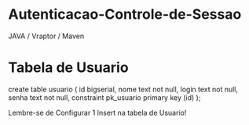 # Autenticacao-Controle-de-Sessao
JAVA / Vraptor / Maven

# Tabela de Usuario

create table usuario (
	id bigserial,
	nome text not null,
	login text not null,
	senha text not null,
	constraint pk_usuario primary key (id)
);

Lembre-se de Configurar 1 Insert na tabela de Usuario!

